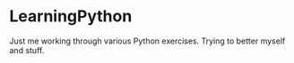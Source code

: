 # LearningPython
Just me working through various Python exercises. Trying to better myself and stuff.
